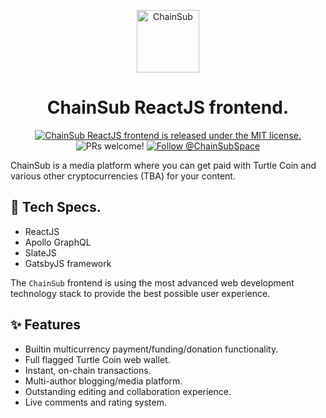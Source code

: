 <p align="center">
  <a href="https://chainsub.space">
    <img alt="ChainSub" width=100 src="https://github.com/ChainSubSpace/assets/raw/master/logo/logo_transparent.png" />
  </a>
</p>
<h1 align="center">
  ChainSub ReactJS frontend.
</h1>

<p align="center">
  <a href="https://github.com/ChainSubSpace/chainsub-reactjs-frontend/blob/master/LICENSE">
    <img src="https://img.shields.io/badge/license-MIT-blue.svg" alt="ChainSub ReactJS frontend is released under the MIT license." />
  </a>
  <img src="https://img.shields.io/badge/PRs-welcome-brightgreen.svg" alt="PRs welcome!" />
  <a href="https://twitter.com/intent/follow?screen_name=ChainSubSpace">
    <img src="https://img.shields.io/twitter/follow/ChainSubSpace.svg?label=Follow%20@ChainSubSpace" alt="Follow @ChainSubSpace" />
  </a>
</p>

ChainSub is a media platform where you can get paid with Turtle Coin and various other cryptocurrencies (TBA) for your content.

## 📝 Tech Specs.

- ReactJS
- Apollo GraphQL
- SlateJS 
- GatsbyJS framework

The `ChainSub` frontend is using the most advanced web development technology stack to provide the best possible user experience.

## ✨ Features

- Builtin multicurrency payment/funding/donation functionality.
- Full flagged Turtle Coin web wallet.
- Instant, on-chain transactions.
- Multi-author blogging/media platform.
- Outstanding editing and collaboration experience.
- Live comments and rating system.


